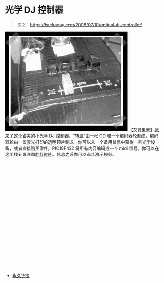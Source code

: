 # 光学 DJ 控制器

> 原文：<https://hackaday.com/2008/07/10/optical-dj-controller/>

![](img/4eb7f6a98aea8fa967adcf4cf038d96c.png)
【艾德里安】[派来了这个](http://www.djtechtools.com/2008/07/07/power-to-the-little-people/)甜美的小光学 DJ 控制器。“转盘”由一张 CD 和一个编码器轮制成，编码器轮由一张激光打印的透明顶片制成。你可以从一个备用鼠标中获得一些光学设备，或者直接购买零件。PIC18F452 将所有内容编码成一个 midi 信号。你可以在这里找到原理图[的好照片](http://picasaweb.google.com/rasteri/Scratchtroller/photo#5216080810302030418)。休息之后你可以点击演示视频。

<object width="425" height="344"><param name="movie" value="http://www.youtube.com/v/T2j5OoIu5kw&amp;hl=en&amp;fs=1"><param name="allowFullScreen" value="true"></object>

*   [永久链接](http://www.djtechtools.com/2008/07/07/power-to-the-little-people/)